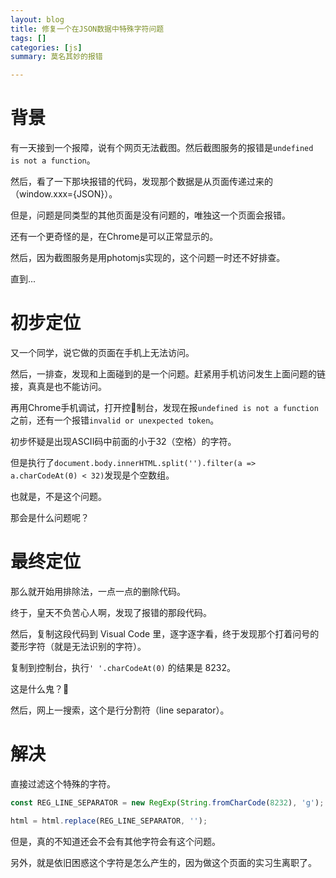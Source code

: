 ```yaml
---
layout: blog
title: 修复一个在JSON数据中特殊字符问题
tags: []
categories: [js]
summary: 莫名其妙的报错

---
```


# 背景

有一天接到一个报障，说有个网页无法截图。然后截图服务的报错是`undefined is not a function`。

然后，看了一下那块报错的代码，发现那个数据是从页面传递过来的（window.xxx={JSON}）。

但是，问题是同类型的其他页面是没有问题的，唯独这一个页面会报错。

还有一个更奇怪的是，在Chrome是可以正常显示的。

然后，因为截图服务是用photomjs实现的，这个问题一时还不好排查。

直到...

# 初步定位

又一个同学，说它做的页面在手机上无法访问。

然后，一排查，发现和上面碰到的是一个问题。赶紧用手机访问发生上面问题的链接，真真是也不能访问。

再用Chrome手机调试，打开控制台，发现在报`undefined is not a function`之前，还有一个报错`invalid or unexpected token`。

初步怀疑是出现ASCII码中前面的小于32（空格）的字符。

但是执行了`document.body.innerHTML.split('').filter(a => a.charCodeAt(0) < 32)`发现是个空数组。

也就是，不是这个问题。

那会是什么问题呢？

# 最终定位

那么就开始用排除法，一点一点的删除代码。

终于，皇天不负苦心人啊，发现了报错的那段代码。

然后，复制这段代码到 Visual Code 里，逐字逐字看，终于发现那个打着问号的菱形字符（就是无法识别的字符）。

复制到控制台，执行`' '.charCodeAt(0)` 的结果是 8232。

这是什么鬼？👻

然后，网上一搜索，这个是行分割符（line separator）。

# 解决

直接过滤这个特殊的字符。

```js
const REG_LINE_SEPARATOR = new RegExp(String.fromCharCode(8232), 'g');

html = html.replace(REG_LINE_SEPARATOR, '');
```

但是，真的不知道还会不会有其他字符会有这个问题。

另外，就是依旧困惑这个字符是怎么产生的，因为做这个页面的实习生离职了。


